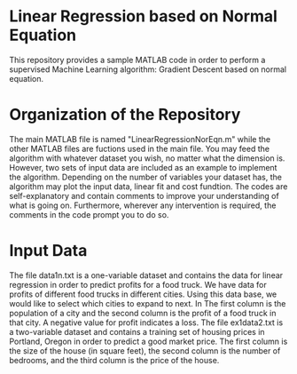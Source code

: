 # Linear Regression based on Normal Equation
This repository provides a sample MATLAB code in order to perform a supervised Machine Learning algorithm: Gradient Descent based on normal equation.

# Organization of the Repository
The main MATLAB file is named "LinearRegressionNorEqn.m" while the other MATLAB files are fuctions used in the main file. 
You may feed the algorithm with whatever dataset you wish, no matter what the dimension is. However, two sets of input data are included as an example to implement the algorithm. Depending on the number of variables your dataset has, the algorithm may plot the input data, linear fit and cost fundtion. 
The codes are self-explanatory and contain comments to improve your understanding of what is going on. Furthermore, wherever any intervention is required, the comments in the code prompt you to do so. 

# Input Data
The file data1n.txt is a one-variable dataset and contains the data for linear regression in order to predict profits for a food truck. We have data for profits of different food trucks in different cities. Using this data base, we would like to select which cities to expand to next. In  The first column is the population of a city and the second column is the profit of a food truck in that city. A negative value for profit indicates a loss. 
The file ex1data2.txt is a two-variable dataset and contains a training set of housing prices in Portland, Oregon in order to predict a good market price. The first column is the size of the house (in square feet), the second column is the number of bedrooms, and the third column is the price of the house. 
